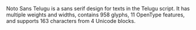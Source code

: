 Noto Sans Telugu is a sans serif design for texts in the Telugu script. It has multiple weights and widths, contains 958 glyphs, 11 OpenType features, and supports 163 characters from 4 Unicode blocks.